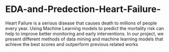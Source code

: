 # EDA-and-Predection-Heart-Failure-
Heart Failure is a serious disease that causes death to millions of people every year. Using Machine Learning models to predict the mortality risk can help to improve better monitoring and early interventions. In our project, we present different methods of data mining and machine learning models that achieve the best scores and outperform previous related works
